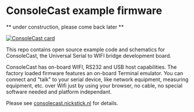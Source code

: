 ConsoleCast example firmware
=======================

**  under construction, please come back later  **

[![ConsoleCast card](https://consolecast.nickstick.nl/assets/img/cc_card_white.png)](https://consolecast.nickstick.nl)

This repo contains open source example code and schematics for ConsoleCast, the Universal Serial to WIFI bridge development board.

ConsoleCast has on-board WIFI, RS232 and USB host capabilities. The factory loaded firmware features an on-board Terminal emulator. You can connect and "talk" to your serial device, like network equipment, measuring equipment, etc. over Wifi just by using your browser, no cable, no special software needed and platform independant.

Please see [consolecast.nickstick.nl](https://consolecast.nickstick.nl) for details.

